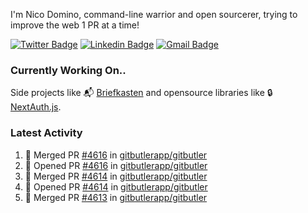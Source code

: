 
I'm Nico Domino, command-line warrior and open sourcerer, trying to improve the web 1 PR at a time!

[![Twitter Badge](https://img.shields.io/badge/-@ndom91-1ca0f1?style=flat-square&labelColor=1ca0f1&logo=twitter&logoColor=white&link=https://twitter.com/ndom91)](https://twitter.com/ndom91) [![Linkedin Badge](https://img.shields.io/badge/-ndom91-blue?style=flat-square&logo=Linkedin&logoColor=white&link=https://www.linkedin.com/in/ndom91/)](https://www.linkedin.com/in/ndom91/) [![Gmail Badge](https://img.shields.io/badge/-yo@ndo.dev-c14438?style=flat-square&logo=mail.ru&logoColor=white&link=mailto:yo@ndo.dev)](mailto:yo@ndo.dev)

### Currently Working On..

Side projects like 📬 [Briefkasten](https://briefkastenhq.com) and opensource libraries like 🔒 [NextAuth.js](https://github.com/nextauthjs/next-auth).

<!--START_SECTION_PROFILE_VIEWS:readme-info-->
<!--END_SECTION_PROFILE_VIEWS:readme-info-->

<!--START_SECTION_DAILY_COMMIT:readme-info-->
<!--END_SECTION_DAILY_COMMIT:readme-info-->

<!--START_SECTION_WEEKLY_COMMIT:readme-info-->
<!--END_SECTION_WEEKLY_COMMIT:readme-info-->

### Latest Activity

<!--START_SECTION:activity-->
1. 🎉 Merged PR [#4616](https://github.com/gitbutlerapp/gitbutler/pull/4616) in [gitbutlerapp/gitbutler](https://github.com/gitbutlerapp/gitbutler)
2. 💪 Opened PR [#4616](https://github.com/gitbutlerapp/gitbutler/pull/4616) in [gitbutlerapp/gitbutler](https://github.com/gitbutlerapp/gitbutler)
3. 🎉 Merged PR [#4614](https://github.com/gitbutlerapp/gitbutler/pull/4614) in [gitbutlerapp/gitbutler](https://github.com/gitbutlerapp/gitbutler)
4. 💪 Opened PR [#4614](https://github.com/gitbutlerapp/gitbutler/pull/4614) in [gitbutlerapp/gitbutler](https://github.com/gitbutlerapp/gitbutler)
5. 🎉 Merged PR [#4613](https://github.com/gitbutlerapp/gitbutler/pull/4613) in [gitbutlerapp/gitbutler](https://github.com/gitbutlerapp/gitbutler)
<!--END_SECTION:activity-->
